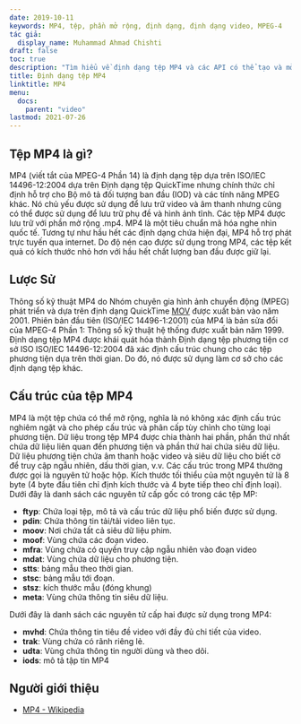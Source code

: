 ```yaml
---
date: 2019-10-11
keywords: MP4, tệp, phần mở rộng, định dạng, định dạng video, MPEG-4
tác giả:
  display_name: Muhammad Ahmad Chishti
draft: false
toc: true
description: "Tìm hiểu về định dạng tệp MP4 và các API có thể tạo và mở tệp MP4."
title: Định dạng tệp MP4
linktitle: MP4
menu:
  docs:
    parent: "video"
lastmod: 2021-07-26
---
```


## Tệp MP4 là gì? ##

MP4 (viết tắt của MPEG-4 Phần 14) là định dạng tệp dựa trên ISO/IEC 14496-12:2004 dựa trên Định dạng tệp QuickTime nhưng chính thức chỉ định hỗ trợ cho Bộ mô tả đối tượng ban đầu (IOD) và các tính năng MPEG khác. Nó chủ yếu được sử dụng để lưu trữ video và âm thanh nhưng cũng có thể được sử dụng để lưu trữ phụ đề và hình ảnh tĩnh. Các tệp MP4 được lưu trữ với phần mở rộng .mp4. MP4 là một tiêu chuẩn mã hóa nghe nhìn quốc tế. Tương tự như hầu hết các định dạng chứa hiện đại, MP4 hỗ trợ phát trực tuyến qua internet. Do độ nén cao được sử dụng trong MP4, các tệp kết quả có kích thước nhỏ hơn với hầu hết chất lượng ban đầu được giữ lại.

## Lược Sử ##

Thông số kỹ thuật MP4 do Nhóm chuyên gia hình ảnh chuyển động (MPEG) phát triển và dựa trên định dạng QuickTime [MOV](/vi/video/mov/) được xuất bản vào năm 2001. Phiên bản đầu tiên (ISO/IEC 14496-1:2001) của MP4 là bản sửa đổi của MPEG-4 Phần 1: Thông số kỹ thuật hệ thống được xuất bản năm 1999. Định dạng tệp MP4 được khái quát hóa thành Định dạng tệp phương tiện cơ sở ISO ISO/IEC 14496-12:2004 đã xác định cấu trúc chung cho các tệp phương tiện dựa trên thời gian. Do đó, nó được sử dụng làm cơ sở cho các định dạng tệp khác.

## Cấu trúc của tệp MP4 ##

MP4 là một tệp chứa có thể mở rộng, nghĩa là nó không xác định cấu trúc nghiêm ngặt và cho phép cấu trúc và phân cấp tùy chỉnh cho từng loại phương tiện. Dữ liệu trong tệp MP4 được chia thành hai phần, phần thứ nhất chứa dữ liệu liên quan đến phương tiện và phần thứ hai chứa siêu dữ liệu. Dữ liệu phương tiện chứa âm thanh hoặc video và siêu dữ liệu cho biết cờ để truy cập ngẫu nhiên, dấu thời gian, v.v.
Các cấu trúc trong MP4 thường được gọi là nguyên tử hoặc hộp. Kích thước tối thiểu của một nguyên tử là 8 byte (4 byte đầu tiên chỉ định kích thước và 4 byte tiếp theo chỉ định loại). Dưới đây là danh sách các nguyên tử cấp gốc có trong các tệp MP:

- **ftyp**: Chứa loại tệp, mô tả và cấu trúc dữ liệu phổ biến được sử dụng.
- **pdin**: Chứa thông tin tải/tải video liên tục.
- **moov**: Nơi chứa tất cả siêu dữ liệu phim.
- **moof**: Vùng chứa các đoạn video.
- **mfra**: Vùng chứa có quyền truy cập ngẫu nhiên vào đoạn video
- **mdat**: Vùng chứa dữ liệu cho phương tiện.
- **stts**: bảng mẫu theo thời gian.
- **stsc**: bảng mẫu tới đoạn.
- **stsz**: kích thước mẫu (đóng khung)
- **meta**: Vùng chứa thông tin siêu dữ liệu.

Dưới đây là danh sách các nguyên tử cấp hai được sử dụng trong MP4:

- **mvhd**: Chứa thông tin tiêu đề video với đầy đủ chi tiết của video.
- **trak**: Vùng chứa có rãnh riêng lẻ.
- **udta**: Vùng chứa thông tin người dùng và theo dõi.
- **iods**: mô tả tập tin MP4

## Người giới thiệu ##

- [MP4 - Wikipedia](https://vi.wikipedia.org/wiki/MPEG-4_Part_14)

